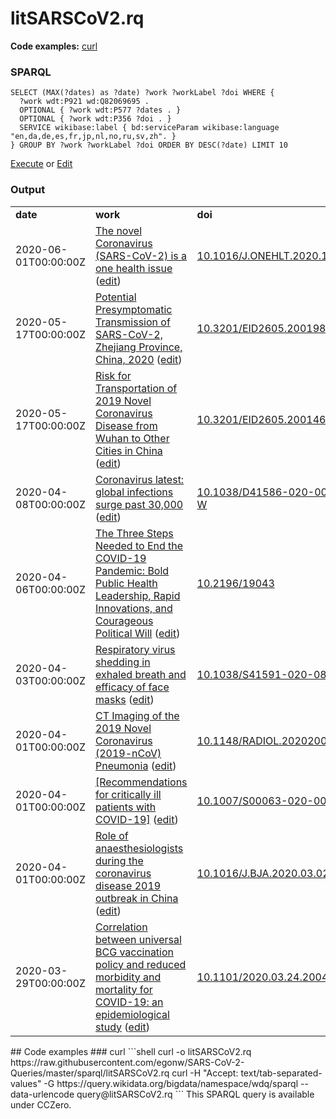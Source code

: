 # litSARSCoV2.rq
**Code examples:** [curl](#curl)
### SPARQL
```sparql
SELECT (MAX(?dates) as ?date) ?work ?workLabel ?doi WHERE {
  ?work wdt:P921 wd:Q82069695 .
  OPTIONAL { ?work wdt:P577 ?dates . }
  OPTIONAL { ?work wdt:P356 ?doi . }
  SERVICE wikibase:label { bd:serviceParam wikibase:language "en,da,de,es,fr,jp,nl,no,ru,sv,zh". }
} GROUP BY ?work ?workLabel ?doi ORDER BY DESC(?date) LIMIT 10
```
[Execute](https://query.wikidata.org/embed.html#SELECT%20%28MAX%28%3Fdates%29%20as%20%3Fdate%29%20%3Fwork%20%3FworkLabel%20%3Fdoi%20WHERE%20%7B%0A%20%20%3Fwork%20wdt%3AP921%20wd%3AQ82069695%20.%0A%20%20OPTIONAL%20%7B%20%3Fwork%20wdt%3AP577%20%3Fdates%20.%20%7D%0A%20%20OPTIONAL%20%7B%20%3Fwork%20wdt%3AP356%20%3Fdoi%20.%20%7D%0A%20%20SERVICE%20wikibase%3Alabel%20%7B%20bd%3AserviceParam%20wikibase%3Alanguage%20%22en%2Cda%2Cde%2Ces%2Cfr%2Cjp%2Cnl%2Cno%2Cru%2Csv%2Czh%22.%20%7D%0A%7D%20GROUP%20BY%20%3Fwork%20%3FworkLabel%20%3Fdoi%20ORDER%20BY%20DESC%28%3Fdate%29%20LIMIT%2010%0A) or [Edit](https://query.wikidata.org/#SELECT%20%28MAX%28%3Fdates%29%20as%20%3Fdate%29%20%3Fwork%20%3FworkLabel%20%3Fdoi%20WHERE%20%7B%0A%20%20%3Fwork%20wdt%3AP921%20wd%3AQ82069695%20.%0A%20%20OPTIONAL%20%7B%20%3Fwork%20wdt%3AP577%20%3Fdates%20.%20%7D%0A%20%20OPTIONAL%20%7B%20%3Fwork%20wdt%3AP356%20%3Fdoi%20.%20%7D%0A%20%20SERVICE%20wikibase%3Alabel%20%7B%20bd%3AserviceParam%20wikibase%3Alanguage%20%22en%2Cda%2Cde%2Ces%2Cfr%2Cjp%2Cnl%2Cno%2Cru%2Csv%2Czh%22.%20%7D%0A%7D%20GROUP%20BY%20%3Fwork%20%3FworkLabel%20%3Fdoi%20ORDER%20BY%20DESC%28%3Fdate%29%20LIMIT%2010%0A)


### Output
<table>
  <tr>
    <td><b>date</b></td>
    <td><b>work</b></td>
    <td><b>doi</b></td>
  </tr>
  <tr>
    <td>2020-06-01T00:00:00Z</td>
    <td><a href="https://tools.wmflabs.org/scholia/Q87461293">The novel Coronavirus (SARS-CoV-2) is a one health issue</a> (<a href="http://www.wikidata.org/entity/Q87461293">edit</a>)</td>
    <td><a href="https://doi.org/10.1016/J.ONEHLT.2020.100123">10.1016/J.ONEHLT.2020.100123</a></td>
  </tr>
  <tr>
    <td>2020-05-17T00:00:00Z</td>
    <td><a href="https://tools.wmflabs.org/scholia/Q87461449">Potential Presymptomatic Transmission of SARS-CoV-2, Zhejiang Province, China, 2020</a> (<a href="http://www.wikidata.org/entity/Q87461449">edit</a>)</td>
    <td><a href="https://doi.org/10.3201/EID2605.200198">10.3201/EID2605.200198</a></td>
  </tr>
  <tr>
    <td>2020-05-17T00:00:00Z</td>
    <td><a href="https://tools.wmflabs.org/scholia/Q87461585">Risk for Transportation of 2019 Novel Coronavirus Disease from Wuhan to Other Cities in China</a> (<a href="http://www.wikidata.org/entity/Q87461585">edit</a>)</td>
    <td><a href="https://doi.org/10.3201/EID2605.200146">10.3201/EID2605.200146</a></td>
  </tr>
  <tr>
    <td>2020-04-08T00:00:00Z</td>
    <td><a href="https://tools.wmflabs.org/scholia/Q83567432">Coronavirus latest: global infections surge past 30,000</a> (<a href="http://www.wikidata.org/entity/Q83567432">edit</a>)</td>
    <td><a href="https://doi.org/10.1038/D41586-020-00154-W">10.1038/D41586-020-00154-W</a></td>
  </tr>
  <tr>
    <td>2020-04-06T00:00:00Z</td>
    <td><a href="https://tools.wmflabs.org/scholia/Q89649999">The Three Steps Needed to End the COVID-19 Pandemic: Bold Public Health Leadership, Rapid Innovations, and Courageous Political Will</a> (<a href="http://www.wikidata.org/entity/Q89649999">edit</a>)</td>
    <td><a href="https://doi.org/10.2196/19043">10.2196/19043</a></td>
  </tr>
  <tr>
    <td>2020-04-03T00:00:00Z</td>
    <td><a href="https://tools.wmflabs.org/scholia/Q89354634">Respiratory virus shedding in exhaled breath and efficacy of face masks</a> (<a href="http://www.wikidata.org/entity/Q89354634">edit</a>)</td>
    <td><a href="https://doi.org/10.1038/S41591-020-0843-2">10.1038/S41591-020-0843-2</a></td>
  </tr>
  <tr>
    <td>2020-04-01T00:00:00Z</td>
    <td><a href="https://tools.wmflabs.org/scholia/Q87461794">CT Imaging of the 2019 Novel Coronavirus (2019-nCoV) Pneumonia</a> (<a href="http://www.wikidata.org/entity/Q87461794">edit</a>)</td>
    <td><a href="https://doi.org/10.1148/RADIOL.2020200236">10.1148/RADIOL.2020200236</a></td>
  </tr>
  <tr>
    <td>2020-04-01T00:00:00Z</td>
    <td><a href="https://tools.wmflabs.org/scholia/Q87675797">[Recommendations for critically ill patients with COVID-19]</a> (<a href="http://www.wikidata.org/entity/Q87675797">edit</a>)</td>
    <td><a href="https://doi.org/10.1007/S00063-020-00674-3">10.1007/S00063-020-00674-3</a></td>
  </tr>
  <tr>
    <td>2020-04-01T00:00:00Z</td>
    <td><a href="https://tools.wmflabs.org/scholia/Q90362729">Role of anaesthesiologists during the coronavirus disease 2019 outbreak in China</a> (<a href="http://www.wikidata.org/entity/Q90362729">edit</a>)</td>
    <td><a href="https://doi.org/10.1016/J.BJA.2020.03.022">10.1016/J.BJA.2020.03.022</a></td>
  </tr>
  <tr>
    <td>2020-03-29T00:00:00Z</td>
    <td><a href="https://tools.wmflabs.org/scholia/Q88979047">Correlation between universal BCG vaccination policy and reduced morbidity and mortality for COVID-19: an epidemiological study</a> (<a href="http://www.wikidata.org/entity/Q88979047">edit</a>)</td>
    <td><a href="https://doi.org/10.1101/2020.03.24.20042937">10.1101/2020.03.24.20042937</a></td>
  </tr>
</table>
## Code examples
### curl
```shell
curl -o litSARSCoV2.rq https://raw.githubusercontent.com/egonw/SARS-CoV-2-Queries/master/sparql/litSARSCoV2.rq
curl -H "Accept: text/tab-separated-values" -G https://query.wikidata.org/bigdata/namespace/wdq/sparql --data-urlencode query@litSARSCoV2.rq
```
This SPARQL query is available under CCZero.
